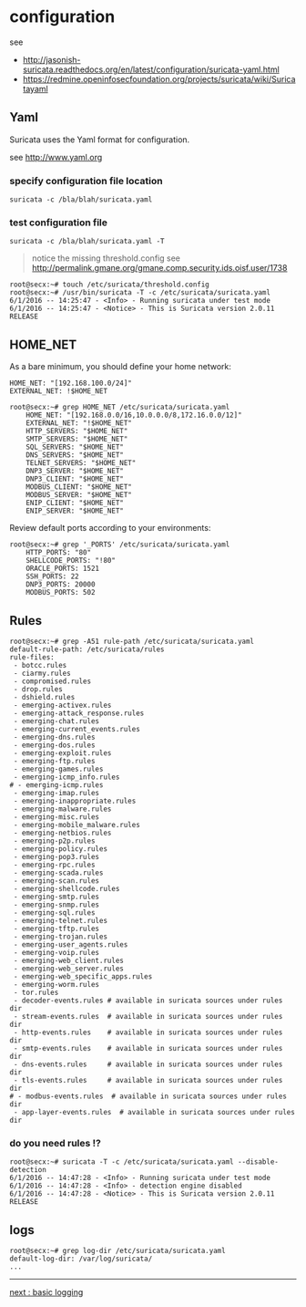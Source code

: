 # configuration

see
 * http://jasonish-suricata.readthedocs.org/en/latest/configuration/suricata-yaml.html
 * https://redmine.openinfosecfoundation.org/projects/suricata/wiki/Suricatayaml

## Yaml

Suricata uses the Yaml format for configuration.

see http://www.yaml.org

### specify configuration file location

```
suricata -c /bla/blah/suricata.yaml
```

### test configuration file

```
suricata -c /bla/blah/suricata.yaml -T
```
> notice the missing threshold.config
> see http://permalink.gmane.org/gmane.comp.security.ids.oisf.user/1738

```
root@secx:~# touch /etc/suricata/threshold.config
root@secx:~# /usr/bin/suricata -T -c /etc/suricata/suricata.yaml
6/1/2016 -- 14:25:47 - <Info> - Running suricata under test mode
6/1/2016 -- 14:25:47 - <Notice> - This is Suricata version 2.0.11 RELEASE
```

## HOME_NET

As a bare minimum, you should define your home network:
```
HOME_NET: "[192.168.100.0/24]"
EXTERNAL_NET: !$HOME_NET
```
```
root@secx:~# grep HOME_NET /etc/suricata/suricata.yaml
    HOME_NET: "[192.168.0.0/16,10.0.0.0/8,172.16.0.0/12]"
    EXTERNAL_NET: "!$HOME_NET"
    HTTP_SERVERS: "$HOME_NET"
    SMTP_SERVERS: "$HOME_NET"
    SQL_SERVERS: "$HOME_NET"
    DNS_SERVERS: "$HOME_NET"
    TELNET_SERVERS: "$HOME_NET"
    DNP3_SERVER: "$HOME_NET"
    DNP3_CLIENT: "$HOME_NET"
    MODBUS_CLIENT: "$HOME_NET"
    MODBUS_SERVER: "$HOME_NET"
    ENIP_CLIENT: "$HOME_NET"
    ENIP_SERVER: "$HOME_NET"
```

Review default ports according to your environments:
```
root@secx:~# grep '_PORTS' /etc/suricata/suricata.yaml 
    HTTP_PORTS: "80"
    SHELLCODE_PORTS: "!80"
    ORACLE_PORTS: 1521
    SSH_PORTS: 22
    DNP3_PORTS: 20000
    MODBUS_PORTS: 502
```

## Rules

```
root@secx:~# grep -A51 rule-path /etc/suricata/suricata.yaml
default-rule-path: /etc/suricata/rules
rule-files:
 - botcc.rules
 - ciarmy.rules
 - compromised.rules
 - drop.rules
 - dshield.rules
 - emerging-activex.rules
 - emerging-attack_response.rules
 - emerging-chat.rules
 - emerging-current_events.rules
 - emerging-dns.rules
 - emerging-dos.rules
 - emerging-exploit.rules
 - emerging-ftp.rules
 - emerging-games.rules
 - emerging-icmp_info.rules
# - emerging-icmp.rules
 - emerging-imap.rules
 - emerging-inappropriate.rules
 - emerging-malware.rules
 - emerging-misc.rules
 - emerging-mobile_malware.rules
 - emerging-netbios.rules
 - emerging-p2p.rules
 - emerging-policy.rules
 - emerging-pop3.rules
 - emerging-rpc.rules
 - emerging-scada.rules
 - emerging-scan.rules
 - emerging-shellcode.rules
 - emerging-smtp.rules
 - emerging-snmp.rules
 - emerging-sql.rules
 - emerging-telnet.rules
 - emerging-tftp.rules
 - emerging-trojan.rules
 - emerging-user_agents.rules
 - emerging-voip.rules
 - emerging-web_client.rules
 - emerging-web_server.rules
 - emerging-web_specific_apps.rules
 - emerging-worm.rules
 - tor.rules
 - decoder-events.rules # available in suricata sources under rules dir
 - stream-events.rules  # available in suricata sources under rules dir
 - http-events.rules    # available in suricata sources under rules dir
 - smtp-events.rules    # available in suricata sources under rules dir
 - dns-events.rules     # available in suricata sources under rules dir
 - tls-events.rules     # available in suricata sources under rules dir
# - modbus-events.rules  # available in suricata sources under rules dir
 - app-layer-events.rules  # available in suricata sources under rules dir
```



### do you need rules !?

```
root@secx:~# suricata -T -c /etc/suricata/suricata.yaml --disable-detection
6/1/2016 -- 14:47:28 - <Info> - Running suricata under test mode
6/1/2016 -- 14:47:28 - <Info> - detection engine disabled
6/1/2016 -- 14:47:28 - <Notice> - This is Suricata version 2.0.11 RELEASE
```


## logs

```
root@secx:~# grep log-dir /etc/suricata/suricata.yaml
default-log-dir: /var/log/suricata/
...
```

----

[next : basic logging](/suricata/day_intro/BasicLogging.md)
